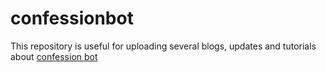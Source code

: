 # confessionbot

This repository is useful for uploading several blogs, updates and tutorials about [confession bot](https://confessionbot.xyz)
